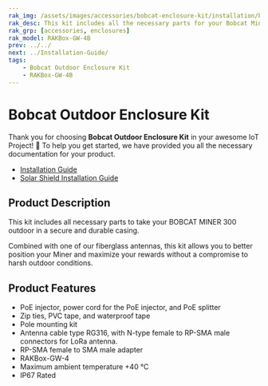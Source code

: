 ```yaml
---
rak_img: /assets/images/accessories/bobcat-enclosure-kit/installation/bobcat.png
rak_desc: This kit includes all the necessary parts for your Bobcat Miner 300 Outdoor in a secure and durable casing. 
rak_grp: [accessories, enclosures]
rak_model: RAKBox-GW-4B    
prev: ../../
next: ../Installation-Guide/
tags: 
    - Bobcat Outdoor Enclosure Kit
    - RAKBox-GW-4B
---
```



# Bobcat Outdoor Enclosure Kit

Thank you for choosing **Bobcat Outdoor Enclosure Kit** in your awesome IoT Project! 🎉 To help you get started, we have provided you all the necessary documentation for your product.

* [Installation Guide](../Installation-Guide/)
* [Solar Shield Installation Guide](../Solar-Shield/)


## Product Description

This kit includes all necessary parts to take your BOBCAT MINER 300 outdoor in a secure and durable casing.

Combined with one of our fiberglass antennas, this kit allows you to better position your Miner and maximize your rewards without a compromise to harsh outdoor conditions.

## Product Features

- PoE injector, power cord for the PoE injector, and PoE splitter
- Zip ties, PVC tape, and waterproof tape
- Pole mounting kit
- Antenna cable type RG316, with N-type female to RP-SMA male connectors for LoRa antenna.
- RP-SMA female to SMA male adapter
- RAKBox-GW-4
- Maximum ambient temperature +40&nbsp;°C
- IP67 Rated